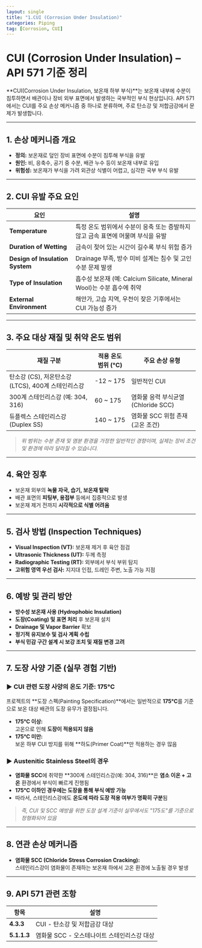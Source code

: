```yaml
---
layout: single
title: "1.CUI (Corrosion Under Insulation)"
categories: Piping
tag: [Corrosion, CUI]
---
```


# CUI (Corrosion Under Insulation) – API 571 기준 정리

**CUI(Corrosion Under Insulation, 보온재 하부 부식)**는 보온재 내부에 수분이 침투하면서 배관이나 장비 외부 표면에서 발생하는 국부적인 부식 현상입니다. API 571에서는 CUI를 주요 손상 메커니즘 중 하나로 분류하며, 주로 탄소강 및 저합금강에서 문제가 발생합니다.

---

## 1. 손상 메커니즘 개요

- **정의:** 보온재로 덮인 장비 표면에 수분이 침투해 부식을 유발
- **원인:** 비, 응축수, 공기 중 수분, 배관 누수 등이 보온재 내부로 유입
- **위험성:** 보온재가 부식을 가려 외관상 식별이 어렵고, 심각한 국부 부식 유발

---

## 2. CUI 유발 주요 요인

| 요인                            | 설명                                                         |
| ------------------------------- | ------------------------------------------------------------ |
| **Temperature**                 | 특정 온도 범위에서 수분이 응축 또는 증발하지 않고 금속 표면에 머물며 부식을 유발 |
| **Duration of Wetting**         | 금속이 젖어 있는 시간이 길수록 부식 위험 증가                |
| **Design of Insulation System** | Drainage 부족, 방수 미비 설계는 침수 및 고인 수분 문제 발생  |
| **Type of Insulation**          | 흡수성 보온재 (예: Calcium Silicate, Mineral Wool)는 수분 흡수에 취약 |
| **External Environment**        | 해안가, 고습 지역, 우천이 잦은 기후에서는 CUI 가능성 증가    |

---

## 3. 주요 대상 재질 및 취약 온도 범위

| 재질 구분                                          | 적용 온도 범위 (°C) | 주요 손상 유형                      |
| -------------------------------------------------- | ------------------- | ----------------------------------- |
| 탄소강 (CS), 저온탄소강 (LTCS), 400계 스테인리스강 | -12 ~ 175           | 일반적인 CUI                        |
| 300계 스테인리스강 (예: 304, 316)                  | 60 ~ 175            | 염화물 응력 부식균열 (Chloride SCC) |
| 듀플렉스 스테인리스강 (Duplex SS)                  | 140 ~ 175           | 염화물 SCC 위험 존재 (고온 조건)    |

> *위 범위는 수분 존재 및 염분 환경을 가정한 일반적인 경향이며, 실제는 장비 조건 및 환경에 따라 달라질 수 있습니다.*

---

## 4. 육안 징후

- 보온재 외부의 **녹물 자국, 습기, 보온재 탈락**
- 배관 표면의 **피팅부, 용접부** 등에서 집중적으로 발생
- 보온재 제거 전까지 **시각적으로 식별 어려움**

---

## 5. 검사 방법 (Inspection Techniques)

- **Visual Inspection (VT):** 보온재 제거 후 육안 점검
- **Ultrasonic Thickness (UT):** 두께 측정
- **Radiographic Testing (RT):** 외부에서 부식 부위 탐지
- **고위험 영역 우선 검사:** 지지대 인접, 드레인 주변, 노출 가능 지점

---

## 6. 예방 및 관리 방안

- **방수성 보온재 사용 (Hydrophobic Insulation)**
- **도장(Coating) 및 표면 처리** 후 보온재 설치
- **Drainage 및 Vapor Barrier** 확보
- **정기적 유지보수 및 검사 계획 수립**
- **부식 민감 구간 설계 시 보강 조치 및 재질 변경 고려**

---

## 7. 도장 사양 기준 (실무 경험 기반)

### ▶️ **CUI 관련 도장 사양의 온도 기준: 175°C**

프로젝트의 **도장 스펙(Painting Specification)**에서는 일반적으로 **175°C**를 기준으로 보온 대상 배관의 도장 유무가 결정됩니다.

- **175°C 이상:**  
  고온으로 인해 **도장이 적용되지 않음**
- **175°C 미만:**  
  보온 하부 CUI 방지를 위해 **하도(Primer Coat)**만 적용하는 경우 많음

### ▶️ **Austenitic Stainless Steel의 경우**

- **염화물 SCC**에 취약한 **300계 스테인리스강(예: 304, 316)**은 **염소 이온 + 고온** 환경에서 부식이 빠르게 진행됨
- **175°C 이하인 경우에는 도장을 통해 부식 예방 가능**
- 따라서, 스테인리스강에도 **온도에 따라 도장 적용 여부가 명확히 구분**됨

> *즉, CUI 및 SCC 예방을 위한 도장 설계 기준이 실무에서도 "175도"를 기준으로 정형화되어 있음*

---

## 8. 연관 손상 메커니즘

- **염화물 SCC (Chloride Stress Corrosion Cracking):**  
  스테인리스강이 염화물이 존재하는 보온재 하에서 고온 환경에 노출될 경우 발생

---

## 9. API 571 관련 조항

| 항목        | 설명                                        |
| ----------- | ------------------------------------------- |
| **4.3.3**   | CUI - 탄소강 및 저합금강 대상               |
| **5.1.1.3** | 염화물 SCC - 오스테나이트 스테인리스강 대상 |

